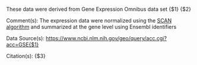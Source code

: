 These data were derived from Gene Expression Omnibus data set {$1}
{$2}

Comment(s): The expression data were normalized using the [SCAN algorithm](https://bioconductor.org/packages/release/bioc/html/SCAN.UPC.html) and summarized at the gene level using Ensembl identifiers

Data Source(s): https://www.ncbi.nlm.nih.gov/geo/query/acc.cgi?acc=GSE{$1}

Citation(s): {$3}
